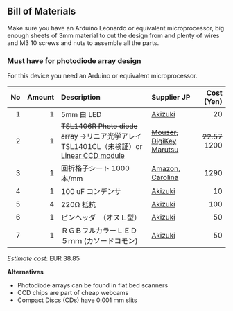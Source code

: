 ## Bill of Materials

Make sure you have an Arduino Leonardo or equivalent microprocessor, big enough sheets of 3mm material to cut the design from and plenty of wires and M3 10 screws and nuts to assemble all the parts.

### Must have for photodiode array design

For this device you need an Arduino or equivalent microprocessor.

|No|Amount|Description|Supplier JP|Cost (Yen)|
| ------------: | ------------: | :------------ | :------------ | ------------: |
|1|1|5mm 白 LED|[Akizuki](http://akizukidenshi.com/catalog/g/gI-11654/)|20|
|2|1|~~TSL1406R Photo diode array~~ →リニア光学アレイ TSL1401CL（未検証）or [Linear CCD module](https://hackaday.io/project/9829-linear-ccd-module)| ~~[Mouser](http://nl.mouser.com/ProductDetail/ams/TSL1406R/?qs=owm69ILshgasXOGrAzFz%252bQ%3D%3D), [DigiKey](http://www.digikey.nl/product-detail/en/TSL1406R/TSL1406-R-ND/3095064)~~　[Marutsu](https://www.marutsu.co.jp/pc/i/16218094/#item_description)|~~22.57~~ 1200|
|3|1|回折格子シート 1000本/mm |[Amazon](https://www.amazon.co.jp/%E5%9B%9E%E6%8A%98%E6%A0%BC%E5%AD%90%E3%82%B7%E3%83%BC%E3%83%88-1000%E6%9C%AC-mm-%E7%9B%B4%E7%B7%9A%E7%8A%B6-1%E3%83%95%E3%82%A3%E3%83%BC%E3%83%88%EF%BC%8830cm%EF%BC%89/dp/B01GPX7HII/ref=sr_1_1?ie=UTF8&qid=1521456061&sr=8-1&keywords=%E5%9B%9E%E6%8A%98%E6%A0%BC%E5%AD%90%E3%82%B7%E3%83%BC%E3%83%88+1000%E6%9C%AC%2F), [Carolina](http://www.carolina.com/physical-science-light-and-optics/diffraction-grating/755230.pr?catId=&mCat=&sCat=&ssCat=&question=diffraction+grating)|1290|
|4|1|100 uF コンデンサ|[Akizuki](http://akizukidenshi.com/catalog/g/gP-10271/)|10|
|5|4|	220Ω 抵抗|[Akizuki](http://akizukidenshi.com/catalog/g/gR-25221/)|100|
|6|1|ピンヘッダ　（オスＬ型）|[Akizuki](http://akizukidenshi.com/catalog/g/gC-01627/)|50|
|7|1|ＲＧＢフルカラーＬＥＤ　５ｍｍ (カソードコモン)|[Akizuki](http://akizukidenshi.com/catalog/g/gI-02476/)|50|

*Estimate cost*: EUR 38.85

**Alternatives**

* Photodiode arrays can be found in flat bed scanners
* CCD chips are part of cheap webcams
* Compact Discs (CDs) have 0.001 mm slits
